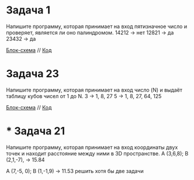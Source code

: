 # Задача 1

Напишите программу, которая принимает на вход пятизначное число и проверяет, является ли оно палиндромом.
14212 -> нет
12821 -> да
23432 -> да

[Блок-схема](Task1/diagram1.drawio.png) // [Код](Task1/Program.cs)

# Задача 23

Напишите программу, которая принимает на вход число (N) и выдаёт таблицу кубов чисел от 1 до N.
3 -> 1, 8, 27
5 -> 1, 8, 27, 64, 125

[Блок-схема](Task2/diagram2.drawio.png) // [Код](Task2/Program.cs)

# * Задача 21

Напишите программу, которая принимает на вход координаты двух точек и находит расстояние между ними в 3D пространстве.
A (3,6,8); B (2,1,-7), -> 15.84

A (7,-5, 0); B (1,-1,9) -> 11.53
решить хотя бы две задачи